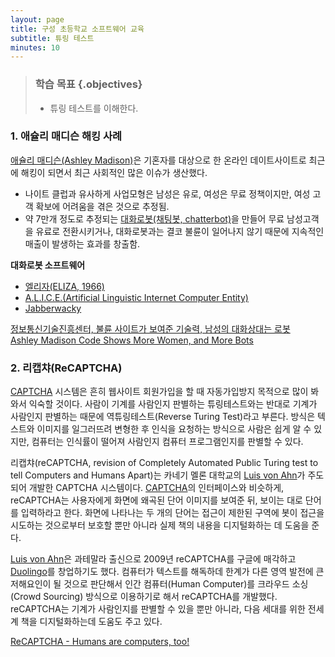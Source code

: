 ```yaml
---
layout: page
title: 구성 초등학교 소프트웨어 교육
subtitle: 튜링 테스트
minutes: 10
---
```


> ### 학습 목표 {.objectives}
>
> *  튜링 테스트를 이해한다.

### 1. 애슐리 매디슨 해킹 사례

[애슐리 매디슨(Ashley Madison)](https://www.ashleymadison.com/)은 기혼자를 대상으로 한 온라인 데이트사이트로 최근에 해킹이 되면서 최근 사회적인 많은 이슈가 생산했다. 

- 나이트 클럽과 유사하게 사업모형은 남성은 유로, 여성은 무료 정책이지만, 여성 고객 확보에 어려움을 겪은 것으로 추정됨.
- 약 7만개 정도로 추정되는 [대화로봇(채팅봇, chatterbot)](https://en.wikipedia.org/wiki/Chatterbot)을 만들어 무료 남성고객을 유료로 전환시키거나, 대화로봇과는 결코 불륜이 일어나지 않기 때문에 지속적인 매출이 발생하는 효과를 창출함.

**대화로봇 소프트웨어**

- [엘리자(ELIZA, 1966)](https://en.wikipedia.org/wiki/ELIZA)
- [A.L.I.C.E.(Artificial Linguistic Internet Computer Entity)](https://en.wikipedia.org/wiki/Artificial_Linguistic_Internet_Computer_Entity)
- [Jabberwacky](https://en.wikipedia.org/wiki/Jabberwacky)

[정보통신기술진흥센터, 불륜 사이트가 보여준 기술력, 남성의 대화상대는 로봇](http://www.kosen21.org/work/03_information/0302_gtbReports/board_kosencollect_detailview.jsp?bid=0000000762076&id_major=0000000000762076)  
[Ashley Madison Code Shows More Women, and More Bots](http://gizmodo.com/ashley-madison-code-shows-more-women-and-more-bots-1727613924)  


### 2. 리캡챠(ReCAPTCHA)

[CAPTCHA](https://ko.wikipedia.org/wiki/CAPTCHA) 시스템은 흔히 웹사이트 회원가입을 할 때 자동가입방지 목적으로 많이 봐와서 익숙할 것이다. 사람이 기계를 사람인지 판별하는 튜링테스트와는 반대로 기계가 사람인지 판별하는 때문에 역튜링테스트(Reverse Turing Test)라고 부른다. 방식은 텍스트와 이미지를 일그러뜨려 변형한 후 인식을 요청하는 방식으로 사람은 쉽게 알 수 있지만, 컴퓨터는 인식률이 떨어져 사람인지 컴퓨터 프로그램인지를 판별할 수 있다.

리캡챠(reCAPTCHA, revision of Completely Automated Public Turing test to tell Computers and Humans Apart)는 카네기 멜론 대학교의 [Luis von Ahn](https://en.wikipedia.org/wiki/Luis_von_Ahn)가 주도되어 개발한 CAPTCHA 시스템이다. [CAPTCHA](https://ko.wikipedia.org/wiki/CAPTCHA)의 인터페이스와 비슷하게, reCAPTCHA는 사용자에게 화면에 왜곡된 단어 이미지를 보여준 뒤, 보이는 대로 단어를 입력하라고 한다. 화면에 나타나는 두 개의 단어는 접근이 제한된 구역에 봇이 접근을 시도하는 것으로부터 보호할 뿐만 아니라 실제 책의 내용을 디지털화하는 데 도움을 준다. 

[Luis von Ahn](https://en.wikipedia.org/wiki/Luis_von_Ahn)은 과테말라 출신으로 2009년 reCAPTCHA를 구글에 매각하고 [Duolingo](https://www.duolingo.com/)를 창업하기도 했다. 컴퓨터가 텍스트를 해독하데 한계가 다른 영역 발전에 큰 저해요인이 될 것으로 판단해서 인간 컴퓨터(Human Computer)를 크라우드 소싱(Crowd Sourcing) 방식으로 이용하기로 해서 reCAPTCHA를 개발했다. reCAPTCHA는 기계가 사람인지를 판별할 수 있을 뿐만 아니라, 다음 세대를 위한 전세계 책을 디지털화하는데 도움도 주고 있다. 


[ReCAPTCHA - Humans are computers, too!](https://canvas.instructure.com/courses/884561/pages/recaptcha-humans-are-computers-too)





















